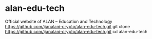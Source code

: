 # alan-edu-tech
Official website of ALAN – Education and Technology
https://github.com/ijanalani-crypto/alan-edu-tech.git
git clone https://github.com/ijanalani-crypto/alan-edu-tech.git
cd alan-edu-tech
